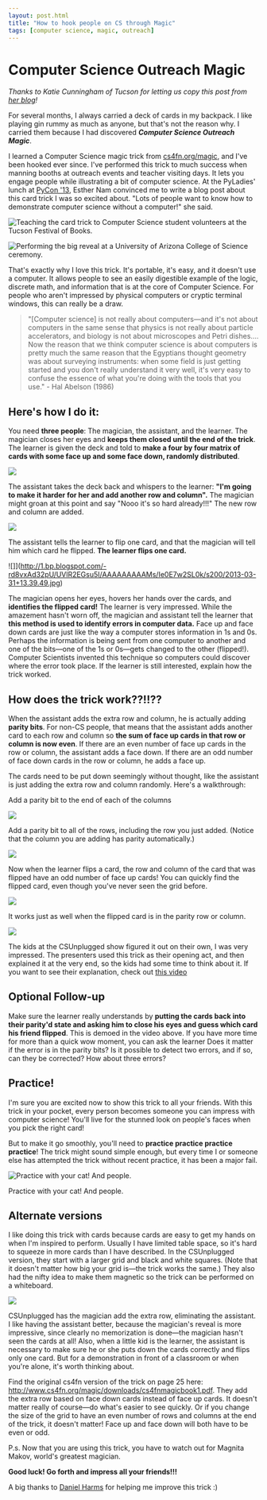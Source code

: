 ```yaml
---
layout: post.html
title: "How to hook people on CS through Magic"
tags: [computer science, magic, outreach]
---
```


Computer Science Outreach Magic
===============================

*Thanks to Katie Cunningham of Tucson for letting us copy this post from [her blog](http://katieirenec.blogspot.com/2013/03/computer-science-outreach-magic.html)!*

For several months, I always carried a deck of cards in my backpack. I like playing gin rummy as much as anyone, but that's not the reason why. I carried them because I had discovered ***Computer Science Outreach Magic***.

I learned a Computer Science magic trick from [cs4fn.org/magic](http://cs4fn.org/magic), and I've been hooked ever since. I've performed this trick to much success when manning booths at outreach events and teacher visiting days. It lets you engage people while illustrating a bit of computer science. At the PyLadies' lunch at [PyCon '13](https://us.pycon.org/2013/), Esther Nam convinced me to write a blog post about this card trick I was so excited about. "Lots of people want to know how to demonstrate computer science without a computer!" she said.


![Teaching the card trick to Computer Science student volunteers at the Tucson Festival of Books.]()

![Performing the big reveal at a University of Arizona College of Science ceremony.]()

 That's exactly why I love this trick. It's portable, it's easy, and it doesn't use a computer. It allows people to see an easily digestible example of the logic, discrete math, and information that is at the core of Computer Science. For people who aren't impressed by physical computers or cryptic terminal windows, this can really be a draw.


> "[Computer science] is not really about computers—and it's not about computers in the same sense that physics is not really about particle accelerators, and biology is not about microscopes and Petri dishes.... Now the reason that we think computer science is about computers is pretty much the same reason that the Egyptians thought geometry was about surveying instruments: when some field is just getting started and you don't really understand it very well, it's very easy to confuse the essence of what you're doing with the tools that you use." - Hal Abelson (1986)

Here's how I do it:
-------------------
You need **three people**: The magician, the assistant, and the learner.
The magician closes her eyes and **keeps them closed until the end of the trick**.
The learner is given the deck and told to **make a four by four matrix of cards with some face up and some face down, randomly distributed**.

![](http://2.bp.blogspot.com/-PaDicUidMdc/UVlR53gTf7I/AAAAAAAAAM4/6151cf6yKZE/s200/2013-03-31+13.36.14.jpg)

The assistant takes the deck back and whispers to the learner: **"I'm going to make it harder for her and add another row and column".** The magician might groan at this point and say "Nooo it's so hard already!!!" The new row and column are added.

![](http://4.bp.blogspot.com/-SjXhvfiM7ks/UVlR5KOW9oI/AAAAAAAAAM0/YnuzY62o7g4/s200/2013-03-31+13.37.51.jpg)

The assistant tells the learner to flip one card, and that the magician will tell him which card he flipped. **The learner flips one card.**

![]](http://1.bp.blogspot.com/-rd8vxAd32pU/UVlR2EGsu5I/AAAAAAAAAMs/Ie0E7w2SL0k/s200/2013-03-31+13.39.49.jpg)

The magician opens her eyes, hovers her hands over the cards, and **identifies the flipped card!**
The learner is very impressed. While the amazement hasn't worn off, the magician and assistant tell the learner that **this method is used to identify errors in computer data.** Face up and face down cards are just like the way a computer stores information in 1s and 0s. Perhaps the information is being sent from one computer to another and one of the bits—one of the 1s or 0s—gets changed to the other (flipped!). Computer Scientists invented this technique so computers could discover where the error took place. If the learner is still interested, explain how the trick worked.

How does the trick work??!!??
-----------------------------

When the assistant adds the extra row and column, he is actually adding **parity bits**. For non-CS people, that means that the assistant adds another card to each row and column so **the sum of face up cards in that row or column is now even**. If there are an even number of face up cards in the row or column, the assistant adds a face down. If there are an odd number of face down cards in the row or column, he adds a face up.

The cards need to be put down seemingly without thought, like the assistant is just adding the extra row and column randomly. Here's a walkthrough:

Add a parity bit to the end of each of the columns

![](http://4.bp.blogspot.com/-43G67TR9qx0/UVnMUg5xkeI/AAAAAAAAANM/wQSrpONYsrU/s320/paritied_with_row_merged.png)


Add a parity bit to all of the rows, including the row you just added. (Notice that the column you are adding has parity automatically.)

![](http://2.bp.blogspot.com/-f-glidmmt-k/UVnMYM6168I/AAAAAAAAANU/KLLIjMNfJis/s320/paritied_with_col_merged.png)

Now when the learner flips a card, the row and column of the card that was flipped have an odd number of face up cards! You can quickly find the flipped card, even though you've never seen the grid before.

![](http://3.bp.blogspot.com/-0PjjohEdhy0/UVnQyXP4lDI/AAAAAAAAANk/bXKXQWyY14U/s320/found_it.png)

It works just as well when the flipped card is in the parity row or column.

![](http://4.bp.blogspot.com/--5Vj10M2eoQ/UVnQz1T9AOI/AAAAAAAAANs/GY4dr0GOClI/s320/found_it_side.png)

The kids at the CSUnplugged show figured it out on their own, I was very impressed. The presenters used this trick as their opening act, and then explained it at the very end, so the kids had some time to think about it. If you want to see their explanation, check out [this video](http://www.youtube.com/watch?feature=player_embedded&v=gBPZOpT4DPU)


Optional Follow-up
------------------

Make sure the learner really understands by **putting the cards back into their parity'd state and asking him to close his eyes and guess which card his friend flipped**. This is demoed in the video above. If you have more time for more than a quick wow moment, you can ask the learner
Does it matter if the error is in the parity bits?
Is it possible to detect two errors, and if so, can they be corrected?
How about three errors?


Practice!
---------

I'm sure you are excited now to show this trick to all your friends. With this trick in your pocket, every person becomes someone you can impress with computer science! You'll live for the stunned look on people's faces when you pick the right card!

But to make it go smoothly, you'll need to **practice practice practice practice**! The trick might sound simple enough, but every time I or someone else has attempted the trick without recent practice, it has been a major fail.

![Practice with your cat! And people.](http://2.bp.blogspot.com/-dASy6SDRpKk/UVkf-MZPdTI/AAAAAAAAALk/pjaO4G3DPso/s200/2013-03-30+13.36.13.jpg)


Practice with your cat! And people.


Alternate versions
------------------

I like doing this trick with cards because cards are easy to get my hands on when I'm inspired to perform. Usually I have limited table space, so it's hard to squeeze in more cards than I have described. In the CSUnplugged version, they start with a larger grid and black and white squares. (Note that it doesn't matter how big your grid is—the trick works the same.) They also had the nifty idea to make them magnetic so the trick can be performed on a whiteboard.

![](http://1.bp.blogspot.com/-CfcakI791kE/UU3hycAFaQI/AAAAAAAAAHQ/C8VUDQ5swZU/s640/parity_trick.jpg)

CSUnplugged has the magician add the extra row, eliminating the assistant. I like having the assistant better, because the magician's reveal is more impressive, since clearly no memorization is done—the magician hasn't seen the cards at all! Also, when a little kid is the learner, the assistant is necessary to make sure he or she puts down the cards correctly and flips only one card. But for a demonstration in front of a classroom or when you're alone, it's worth thinking about.

Find the original cs4fn version of the trick on page 25 here: <http://www.cs4fn.org/magic/downloads/cs4fnmagicbook1.pdf>. They add the extra row based on face down cards instead of face up cards. It doesn't matter really of course—do what's easier to see quickly. Or if you change the size of the grid to have an even number of rows and columns at the end of the trick, it doesn't matter! Face up and face down will both have to be even or odd.

P.s. Now that you are using this trick, you have to watch out for Magnita Makov, world's greatest magician.



**Good luck! Go forth and impress all your friends!!!**

A big thanks to [Daniel Harms](https://twitter.com/danielharms) for helping me improve this trick :)
